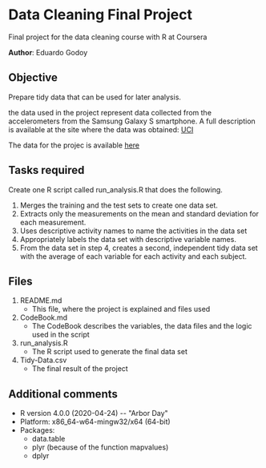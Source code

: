 # Data Cleaning Final Project
Final project for the data cleaning course with R at Coursera

**Author**: Eduardo Godoy

## Objective
Prepare tidy data that can be used for later analysis.

the data used in the project represent data collected from the accelerometers from the Samsung Galaxy S smartphone. A full description is available at the site where the data was obtained: [UCI](http://archive.ics.uci.edu/ml/datasets/Human+Activity+Recognition+Using+Smartphones)

The data for the projec is available [here](https://d396qusza40orc.cloudfront.net/getdata%2Fprojectfiles%2FUCI%20HAR%20Dataset.zip)

## Tasks required 

Create one R script called run_analysis.R that does the following.

1. Merges the training and the test sets to create one data set.
1. Extracts only the measurements on the mean and standard deviation for each measurement.
1. Uses descriptive activity names to name the activities in the data set
1. Appropriately labels the data set with descriptive variable names.
1. From the data set in step 4, creates a second, independent tidy data set with the average of each variable for each activity and each subject.

## Files

1. README.md
    * This file, where the project is explained and files used 
1. CodeBook.md
    * The CodeBook describes the variables, the data files and the logic used in the script
1. run_analysis.R
    * The R script used to generate the final data set
1. Tidy-Data.csv
    * The final result of the project
    
## Additional comments

* R version 4.0.0 (2020-04-24) -- "Arbor Day"
* Platform: x86_64-w64-mingw32/x64 (64-bit)
* Packages:
    * data.table
    * plyr (because of the function mapvalues)
    * dplyr



